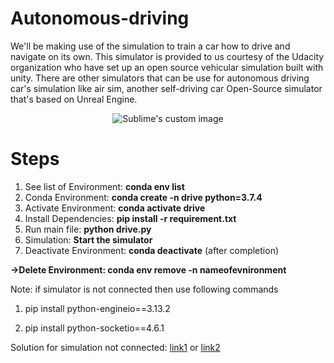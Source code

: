 # Autonomous-driving

We'll be making use of the simulation to train a car how to drive and navigate on its own. This simulator is provided to us courtesy of the Udacity organization who have set up an open source vehicular simulation built with unity.  There are other simulators that can be use for autonomous driving car's simulation like air sim, another self-driving car Open-Source simulator that's based on Unreal Engine.

<p align="center"><img src="https://user-images.githubusercontent.com/74177895/157059734-c5e228fc-9010-498e-ad98-6f1997a5298d.PNG?raw=true"alt="Sublime's custom image"/>
 </p>

# Steps
1) See list of Environment: **conda env list**
2) Conda Environment: **conda create -n drive python=3.7.4** 
3) Activate Environment: **conda activate drive**
4) Install Dependencies: **pip install -r requirement.txt**
5) Run main file: **python drive.py**
6) Simulation: **Start the simulator**
7) Deactivate Environment: **conda deactivate** (after completion)


**->Delete Environment: conda env remove -n nameofevnironment**


Note: if simulator is not connected then use following commands 

1) pip install python-engineio==3.13.2

2) pip install python-socketio==4.6.1

Solution for simulation not connected: [link1](https://github.com/udacity/self-driving-car-sim/issues/131)
                                            or 
                                            [link2](https://github.com/llSourcell/How_to_simulate_a_self_driving_car/issues/34)
